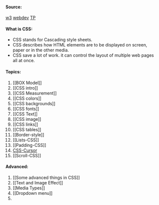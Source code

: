 #### Source:
[w3](https://www.w3schools.com/css/css_intro.asp)
[webdev](https://web.dev/learn/css/)
[TP](https://www.tutorialspoint.com/css/index.htm)

#### What is CSS:

* CSS stands for Cascading style sheets.
* CSS describes how HTML elements are to be displayed on screen, paper or in the other media.
* CSS save a lot of work. it can control the layout of multiple web pages all at once.


#### Topics:

1. [[BOX Model]]
2. [[CSS intro]]
3. [[CSS Measurement]]
4. [[CSS colors]]
5. [[CSS backgrounds]]
6. [[CSS fonts]]
7. [[CSS Text]]
8. [[CSS image]]
9. [[CSS links]]
10. [[CSS tables]]
11. [[Border-style]]
12. [[Lists-CSS]]
13. [[Padding-CSS]]
14. [CSS-Cursor](https://www.tutorialspoint.com/css/css_cursors.htm)
15. [[Scroll-CSS]]


#### Advanced:

1. [[Some advanced things in CSS]]
2. [[Text and Image Effect]]
3. [[Media Types]]
4. [[Dropdown menu]]
5. 